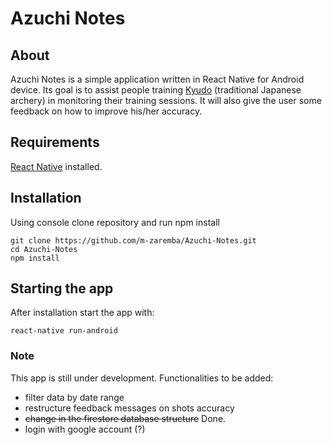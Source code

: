 # **Azuchi Notes**

## About

Azuchi Notes is a simple application written in React Native for Android device. Its goal is to assist people training [Kyudo](https://en.wikipedia.org/wiki/Ky%C5%ABd%C5%8D) (traditional Japanese archery) in monitoring their training sessions. It will also give the user some feedback on how to improve his/her accuracy.

## Requirements

[React Native](https://facebook.github.io/react-native/docs/getting-started) installed.

## Installation

Using console clone repository and run npm install

```
git clone https://github.com/m-zaremba/Azuchi-Notes.git
cd Azuchi-Notes
npm install
```

## Starting the app

After installation start the app with:

```
react-native run-android
```

### Note

This app is still under development. Functionalities to be added:
* filter data by date range
* restructure feedback messages on shots accuracy
* ~~change in the firestore database structure~~ Done. 
* login with google account (?)
